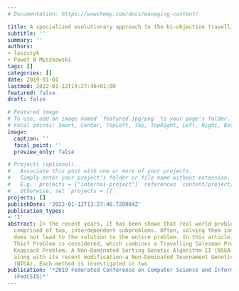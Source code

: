 ```yaml
---
# Documentation: https://wowchemy.com/docs/managing-content/

title: A specialized evolutionary approach to the bi-objective travelling thief problem
subtitle: ''
summary: ''
authors:
- laszczyk
- Paweł B Myszkowski
tags: []
categories: []
date: 2019-01-01
lastmod: 2022-01-12T14:27:46+01:00
featured: false
draft: false

# Featured image
# To use, add an image named `featured.jpg/png` to your page's folder.
# Focal points: Smart, Center, TopLeft, Top, TopRight, Left, Right, BottomLeft, Bottom, BottomRight.
image:
  caption: ''
  focal_point: ''
  preview_only: false

# Projects (optional).
#   Associate this post with one or more of your projects.
#   Simply enter your project's folder or file name without extension.
#   E.g. `projects = ["internal-project"]` references `content/project/deep-learning/index.md`.
#   Otherwise, set `projects = []`.
projects: []
publishDate: '2022-01-12T13:27:46.728084Z'
publication_types:
- '1'
abstract: In the recent years, it has been shown that real world-problems are often
  comprised of two, interdependent subproblems. Often, solving them independently
  does not lead to the solution to the entire problem. In this article, a Travelling
  Thief Problem is considered, which combines a Travelling Salesman Problem with a
  Knapsack Problem. A Non-Dominated Sorting Genetic Algorithm II (NSGA-II) is investigated,
  along with its recent modification-a Non-Dominated Tournament Genetic Algorithm
  (NTGA). Each method is investigated in two
publication: '*2019 Federated Conference on Computer Science and Information Systems
  (FedCSIS)*'
---
```

